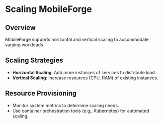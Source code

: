 # Scaling MobileForge

## Overview

MobileForge supports horizontal and vertical scaling to accommodate varying workloads.

## Scaling Strategies

- **Horizontal Scaling**: Add more instances of services to distribute load.
- **Vertical Scaling**: Increase resources (CPU, RAM) of existing instances.

## Resource Provisioning

- Monitor system metrics to determine scaling needs.
- Use container orchestration tools (e.g., Kubernetes) for automated scaling.